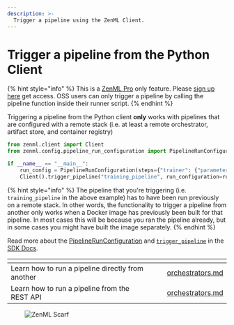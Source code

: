 ```yaml
---
description: >-
  Trigger a pipeline using the ZenML Client.
---
```


# Trigger a pipeline from the Python Client

{% hint style="info" %}
This is a [ZenML Pro](https://zenml.io/pro) only feature. Please [sign up here](https://cloud.zenml.io) get access.
OSS users can only trigger a pipeline by calling the pipeline function inside their runner script.
{% endhint %}

Triggering a pipeline from the Python client **only** works with pipelines that are configured with a remote stack
(i.e. at least a remote orchestrator, artifact store, and container registry)

```python
from zenml.client import Client
from zenml.config.pipeline_run_configuration import PipelineRunConfiguration

if __name__ == "__main__":
    run_config = PipelineRunConfiguration(steps={"trainer": {"parameters": {"data_artifact_id": data_artifact_id}}})
    Client().trigger_pipeline("training_pipeline", run_configuration=run_config)
```

{% hint style="info" %}
The pipeline that you're triggering (i.e. `training_pipeline` in the above example) has to have been run previously on a remote stack. In other words, the functionality to trigger a pipeline from another only works when a Docker image has previously been built for that pipeline. In most cases this will be because you ran the pipeline already, but in some cases you might have built the image separately.
{% endhint %}

Read more about the [PipelineRunConfiguration](https://sdkdocs.zenml.io/latest/core_code_docs/core-config/#zenml.config.pipeline_run_configuration.PipelineRunConfiguration) and [`trigger_pipeline`](https://sdkdocs.zenml.io/0.60.0/core_code_docs/core-client/#zenml.client.Client) in the [SDK Docs](https://sdkdocs.zenml.io/).

<table data-view="cards"><thead><tr><th></th><th></th><th></th><th data-hidden data-card-target data-type="content-ref"></th></tr></thead><tbody><tr><td>Learn how to run a pipeline directly from another</td><td></td><td></td><td><a href="trigger-a-pipeline-from-another.md">orchestrators.md</a></td></tr><tr><td>Learn how to run a pipeline from the REST API</td><td></td><td></td><td><a href="trigger-a-pipeline-from-rest-api.md">orchestrators.md</a></td></tr></tbody></table>

<!-- For scarf -->
<figure><img alt="ZenML Scarf" referrerpolicy="no-referrer-when-downgrade" src="https://static.scarf.sh/a.png?x-pxid=f0b4f458-0a54-4fcd-aa95-d5ee424815bc" /></figure>
